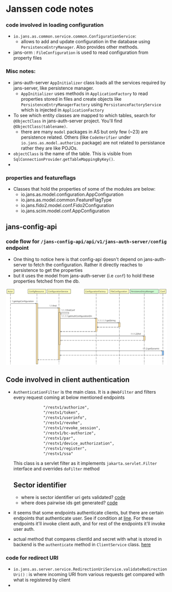# Janssen code notes

### code involved in loading configuration
- `io.jans.as.common.service.common.ConfigurationService`:
  - allows to add and update configuration in the database using `PersistenceEntryManager`. Also provides other methods.
- jans-orm : `FileConfiguration` is used to read configuration from property files

### Misc notes:

- jans-auth-server `AppInitializer` class loads all the services required by jans-server, like persistence manager.
  - `AppInitializer` uses methods in `ApplicationFactory` to read properties stored in files and create objects like `PersistenceEntryManagerFactory` using `PersistanceFactoryService` which is injected in `ApplicationFactory`
- To see which entity classes are mapped to which tables, search for `@ObjectClass` in jans-auth-server project. You'll find `@ObjectClass(tablename)`.
  - there are many `model` packages in AS but only few (~23) are persistence related. Others (like `CodeVerifier` under `io.jans.as.model.authorize` package) are not related to persistance rather they are like POJOs.
- `objectClass` is the name of the table. This is visible from `SqlConnectionProvider`.`getTableMappingByKey()`.
- 

### properties and featureflags

- Classes that hold the properties of some of the modules are below:
  - io.jans.as.model.configuration.AppConfiguration
  - io.jans.as.model.common.FeatureFlagType
  - io.jans.fido2.model.conf.Fido2Configuration
  - io.jans.scim.model.conf.AppConfiguration

## jans-config-api

### code flow for `/jans-config-api/api/v1/jans-auth-server/config` endpoint

- One thing to notice here is that config-api doesn't depend on jans-auth-server to fetch the configuration. Rather it directly reaches to persistence to get the properties
- but it uses the model from jans-auth-server (i.e `conf`) to hold these properties fetched from the db.

![](../../../images/janssen-code-notes/ConfigResource_getAppConfiguration.svg)


## Code involved in client authentication

- `AuthenticationFilter` is the main class. It is a `@WebFilter` and filters every request coming at below mentioned endpoints
   ```
                "/restv1/authorize",
                "/restv1/token",
                "/restv1/userinfo",
                "/restv1/revoke",
                "/restv1/revoke_session",
                "/restv1/bc-authorize",
                "/restv1/par",
                "/restv1/device_authorization",
                "/restv1/register",
                "/restv1/ssa"
   ```
   
   This class is a servlet filter as it implements `jakarta.servlet.Filter` interface and overrides `doFilter` method
   
  ## Sector identifier
  
  - where is sector identifier uri gets validated? [code](https://github.com/JanssenProject/jans/blob/79dcb60491ca8fd9685e68fb8d770aef3c7e89ad/jans-auth-server/server/src/main/java/io/jans/as/server/model/registration/RegisterParamsValidator.java#L326)
  - where does pairwise ids get generated? [code](https://github.com/JanssenProject/jans/blob/2f2f82c5febe6461c08162f9dbc66898535a4323/jans-auth-server/model/src/main/java/io/jans/as/model/util/SubjectIdentifierGenerator.java#L26)
 

   
 - it seems that some endpoints authenticate clients, but there are certain endpoints that authenticate user. See if condition at [line](https://github.com/JanssenProject/jans/blob/9c68f914e155de492e54121033c8f0ed45d66817/jans-auth-server/server/src/main/java/io/jans/as/server/auth/AuthenticationFilter.java#L383). For these endpoints it'll invoke client auth, and for rest of the endpoints it'll invoke user auth.
 - actual method that compares clientId and secret with what is stored in backend is the `authenticate` method in `ClientService` class. [here](https://github.com/JanssenProject/jans/blob/f793f92fa275da2e57b2302dcb5c6fdb27666e67/jans-auth-server/server/src/main/java/io/jans/as/server/service/ClientService.java#L106)

### code for redirect URI

- `io.jans.as.server.service.RedirectionUriService.validateRedirectionUri()` : is where incoming URI from various requests get compared with what is registered by client
- 

